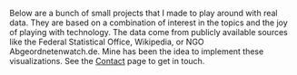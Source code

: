 Below are a bunch of small projects that I made to play around with real data. They are based on a combination of interest in the topics and the joy of playing with technology.
The data come from publicly available sources like the Federal Statistical Office, Wikipedia, or NGO Abgeordnetenwatch.de.
Mine has been the idea to implement these visualizations.
See the [Contact](/contact_en) page to get in touch.